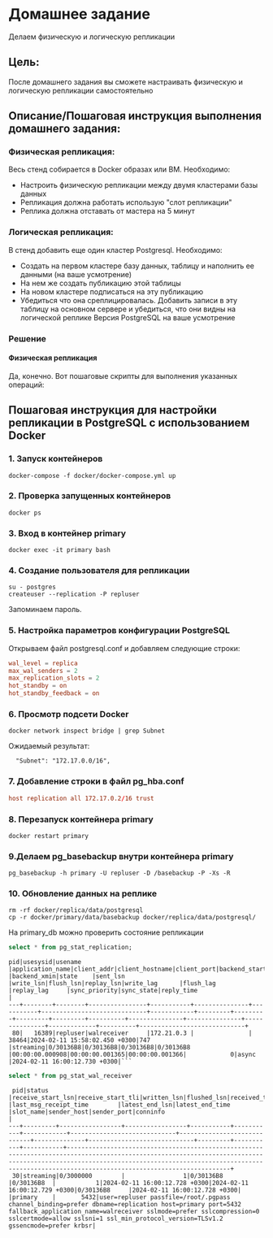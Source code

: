 # Домашнее задание

Делаем физическую и логическую репликации

## Цель:

После домашнего задания вы сможете настраивать физическую и логическую репликации самостоятельно

## Описание/Пошаговая инструкция выполнения домашнего задания:

### Физическая репликация:

Весь стенд собирается в Docker образах или ВМ. Необходимо:

* Настроить физическую репликации между двумя кластерами базы данных
* Репликация должна работать использую "слот репликации"
* Реплика должна отставать от мастера на 5 минут

### Логическая репликация:

В стенд добавить еще один кластер Postgresql. Необходимо:

* Создать на первом кластере базу данных, таблицу и наполнить ее данными (на ваше усмотрение)
* На нем же создать публикацию этой таблицы
* На новом кластере подписаться на эту публикацию
* Убедиться что она среплицировалась. Добавить записи в эту таблицу на основном сервере и убедиться, что они видны на
  логической реплике
  Версия PostgreSQL на ваше усмотрение

### Решение

#### Физическая репликация

Да, конечно. Вот пошаговые скрипты для выполнения указанных операций:

## Пошаговая инструкция для настройки репликации в PostgreSQL с использованием Docker

### 1. Запуск контейнеров

```shell
docker-compose -f docker/docker-compose.yml up
```

### 2. Проверка запущенных контейнеров

```shell
docker ps
```

### 3. Вход в контейнер primary

```shell
docker exec -it primary bash
```

### 4. Создание пользователя для репликации

```shell
su - postgres
createuser --replication -P repluser
```

Запоминаем пароль.

### 5. Настройка параметров конфигурации PostgreSQL

Открываем файл postgresql.conf и добавляем следующие строки:

```conf
wal_level = replica
max_wal_senders = 2
max_replication_slots = 2
hot_standby = on
hot_standby_feedback = on
```

### 6. Просмотр подсети Docker

```shell
docker network inspect bridge | grep Subnet
```

Ожидаемый результат:
```
  "Subnet": "172.17.0.0/16",
```

### 7. Добавление строки в файл pg_hba.conf

```conf
host replication all 172.17.0.2/16 trust
```

### 8. Перезапуск контейнера primary

```shell
docker restart primary
```

### 9.Делаем pg_basebackup внутри контейнера primary
```shell
pg_basebackup -h primary -U repluser -D /basebackup -P -Xs -R
```

### 10. Обновление данных на реплике

```shell
rm -rf docker/replica/data/postgresql 
cp -r docker/primary/data/basebackup docker/replica/data/postgresql/
```

На primary_db можно проверить состояние репликации

```sql
select * from pg_stat_replication;
```

```
pid|usesysid|usename |application_name|client_addr|client_hostname|client_port|backend_start                |backend_xmin|state    |sent_lsn |write_lsn|flush_lsn|replay_lsn|write_lag      |flush_lag      |replay_lag     |sync_priority|sync_state|reply_time                   |
---+--------+--------+----------------+-----------+---------------+-----------+-----------------------------+------------+---------+---------+---------+---------+----------+---------------+---------------+---------------+-------------+----------+-----------------------------+
 80|   16389|repluser|walreceiver     |172.21.0.3 |               |      38464|2024-02-11 15:58:02.450 +0300|747         |streaming|0/30136B8|0/30136B8|0/30136B8|0/30136B8 |00:00:00.000908|00:00:00.001365|00:00:00.001366|            0|async     |2024-02-11 16:00:12.730 +0300|```
```

```sql
select * from pg_stat_wal_receiver
```
```
 pid|status   |receive_start_lsn|receive_start_tli|written_lsn|flushed_lsn|received_tli|last_msg_send_time           |last_msg_receipt_time        |latest_end_lsn|latest_end_time              |slot_name|sender_host|sender_port|conninfo                                                                                                                                                                                                                                                       |
---+---------+-----------------+-----------------+-----------+-----------+------------+-----------------------------+-----------------------------+--------------+-----------------------------+---------+-----------+-----------+---------------------------------------------------------------------------------------------------------------------------------------------------------------------------------------------------------------------------------------------------------------+
 30|streaming|0/3000000        |                1|0/30136B8  |0/30136B8  |           1|2024-02-11 16:00:12.728 +0300|2024-02-11 16:00:12.729 +0300|0/30136B8     |2024-02-11 16:00:12.728 +0300|         |primary    |       5432|user=repluser passfile=/root/.pgpass channel_binding=prefer dbname=replication host=primary port=5432 fallback_application_name=walreceiver sslmode=prefer sslcompression=0 sslcertmode=allow sslsni=1 ssl_min_protocol_version=TLSv1.2 gssencmode=prefer krbsr|
```

